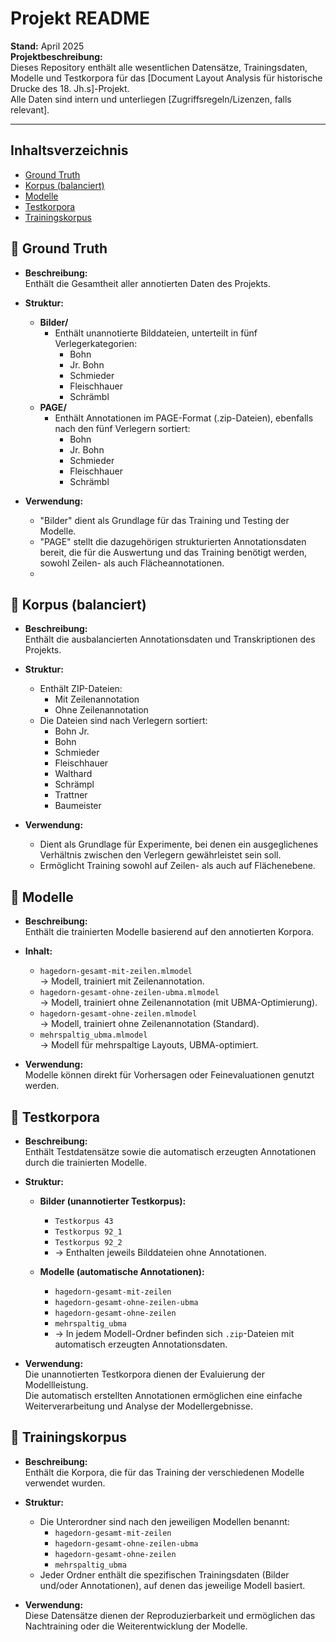 
# Projekt README

**Stand:** April 2025  
**Projektbeschreibung:**  
Dieses Repository enthält alle wesentlichen Datensätze, Trainingsdaten, Modelle und Testkorpora für das [Document Layout Analysis für historische Drucke des 18. Jh.s]-Projekt.  
Alle Daten sind intern und unterliegen [Zugriffsregeln/Lizenzen, falls relevant].

---

## Inhaltsverzeichnis
- [Ground Truth](#ground-truth)
- [Korpus (balanciert)](#korpus-balanciert)
- [Modelle](#modelle)
- [Testkorpora](#testkorpora)
- [Trainingskorpus](#trainingskorpus)

## 📁 Ground Truth
- **Beschreibung:**  
  Enthält die Gesamtheit aller annotierten Daten des Projekts.

- **Struktur:**
  - **Bilder/**
    - Enthält unannotierte Bilddateien, unterteilt in fünf Verlegerkategorien:
      - Bohn
      - Jr. Bohn
      - Schmieder
      - Fleischhauer
      - Schrämbl
  - **PAGE/**
    - Enthält Annotationen im PAGE-Format (.zip-Dateien), ebenfalls nach den fünf Verlegern sortiert:
      - Bohn
      - Jr. Bohn
      - Schmieder
      - Fleischhauer
      - Schrämbl

- **Verwendung:**  
  - "Bilder" dient als Grundlage für das Training und Testing der Modelle.
  - "PAGE" stellt die dazugehörigen strukturierten Annotationsdaten bereit, die für die Auswertung und das Training benötigt werden, sowohl Zeilen- als auch Flächeannotationen.
  - 
## 📁 Korpus (balanciert)
- **Beschreibung:**  
  Enthält die ausbalancierten Annotationsdaten und Transkriptionen des Projekts.

- **Struktur:**
  - Enthält ZIP-Dateien:
    - Mit Zeilenannotation
    - Ohne Zeilenannotation
  - Die Dateien sind nach Verlegern sortiert:
    - Bohn Jr.
    - Bohn
    - Schmieder
    - Fleischhauer
    - Walthard
    - Schrämpl
    - Trattner
    - Baumeister

- **Verwendung:**  
  - Dient als Grundlage für Experimente, bei denen ein ausgeglichenes Verhältnis zwischen den Verlegern gewährleistet sein soll.
  - Ermöglicht Training sowohl auf Zeilen- als auch auf Flächenebene.
 
## 📁 Modelle
- **Beschreibung:**  
  Enthält die trainierten Modelle basierend auf den annotierten Korpora.

- **Inhalt:**  
  - `hagedorn-gesamt-mit-zeilen.mlmodel`  
    → Modell, trainiert mit Zeilenannotation.
  - `hagedorn-gesamt-ohne-zeilen-ubma.mlmodel`  
    → Modell, trainiert ohne Zeilenannotation (mit UBMA-Optimierung).
  - `hagedorn-gesamt-ohne-zeilen.mlmodel`  
    → Modell, trainiert ohne Zeilenannotation (Standard).
  - `mehrspaltig_ubma.mlmodel`  
    → Modell für mehrspaltige Layouts, UBMA-optimiert.

- **Verwendung:**  
  Modelle können direkt für Vorhersagen oder Feinevaluationen genutzt werden.

## 📁 Testkorpora
- **Beschreibung:**  
  Enthält Testdatensätze sowie die automatisch erzeugten Annotationen durch die trainierten Modelle.

- **Struktur:**
  - **Bilder (unannotierter Testkorpus):**
    - `Testkorpus 43`
    - `Testkorpus 92_1`
    - `Testkorpus 92_2`
    - → Enthalten jeweils Bilddateien ohne Annotationen.
  
  - **Modelle (automatische Annotationen):**
    - `hagedorn-gesamt-mit-zeilen`
    - `hagedorn-gesamt-ohne-zeilen-ubma`
    - `hagedorn-gesamt-ohne-zeilen`
    - `mehrspaltig_ubma`
    - → In jedem Modell-Ordner befinden sich `.zip`-Dateien mit automatisch erzeugten Annotationsdaten.

- **Verwendung:**  
  Die unannotierten Testkorpora dienen der Evaluierung der Modellleistung.  
  Die automatisch erstellten Annotationen ermöglichen eine einfache Weiterverarbeitung und Analyse der Modellergebnisse.

## 📁 Trainingskorpus
- **Beschreibung:**  
  Enthält die Korpora, die für das Training der verschiedenen Modelle verwendet wurden.

- **Struktur:**
  - Die Unterordner sind nach den jeweiligen Modellen benannt:
    - `hagedorn-gesamt-mit-zeilen`
    - `hagedorn-gesamt-ohne-zeilen-ubma`
    - `hagedorn-gesamt-ohne-zeilen`
    - `mehrspaltig_ubma`
  - Jeder Ordner enthält die spezifischen Trainingsdaten (Bilder und/oder Annotationen), auf denen das jeweilige Modell basiert.

- **Verwendung:**  
  Diese Datensätze dienen der Reproduzierbarkeit und ermöglichen das Nachtraining oder die Weiterentwicklung der Modelle.




